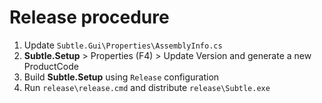 # Release procedure

1. Update `Subtle.Gui\Properties\AssemblyInfo.cs`
2. **Subtle.Setup** > Properties (F4) > Update Version and generate a new ProductCode
3. Build **Subtle.Setup** using `Release` configuration
4. Run `release\release.cmd` and distribute `release\Subtle.exe`
